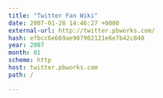 ```yaml
---
title: "Twitter Fan Wiki"
date: 2007-01-28 14:46:27 +0000
external-url: http://twitter.pbworks.com/
hash: efbcc6e669ae987902121e6e7b42c840
year: 2007
month: 01
scheme: http
host: twitter.pbworks.com
path: /

---
```



